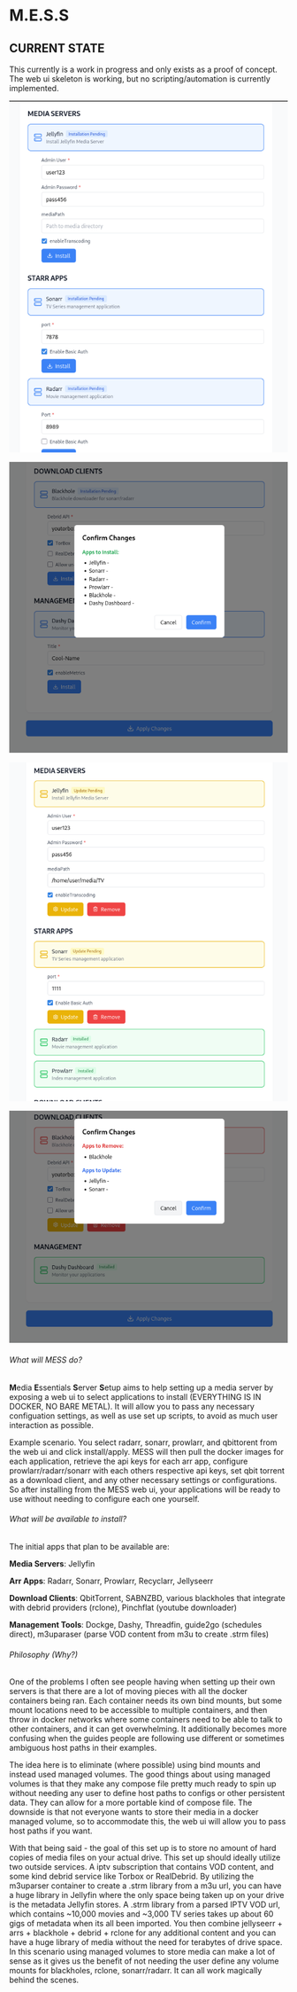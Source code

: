 # **M.E.S.S**

## CURRENT STATE

This currently is a work in progress and only exists as a proof of concept. The web ui skeleton is working, but no scripting/automation is currently implemented.



![i](./imgs/test_img.png)

![](./imgs/test_img3.png)

![](./imgs/test_img5.png)

![](./imgs/test_img7.png)



###### What will MESS do?

**M**edia **E**ssentials **S**erver **S**etup aims to help setting up a media server by exposing a web ui to select applications to install (EVERYTHING IS IN DOCKER, NO BARE METAL). It will allow you to pass any necessary configuation settings, as well as use set up scripts, to avoid as much user interaction as possible.

Example scenario. You select radarr, sonarr, prowlarr, and qbittorent from the web ui and click install/apply. MESS will then pull the docker images for each application, retrieve the api keys for each arr app, configure prowlarr/radarr/sonarr with each others respective api keys, set qbit torrent as a download client, and any other necessary settings or configurations. So after installing from the MESS web ui, your applications will be ready to use without needing to configure each one yourself.

###### What will be available to install?

The initial apps that plan to be available are:

**Media Servers**: Jellyfin

**Arr Apps**: Radarr, Sonarr, Prowlarr, Recyclarr, Jellyseerr

**Download Clients**: QbitTorrent, SABNZBD, various blackholes that integrate with debrid providers (rclone), Pinchflat (youtube downloader)

**Management Tools**: Dockge, Dashy, Threadfin, guide2go (schedules direct), m3uparaser (parse VOD content from m3u to create .strm files)

###### Philosophy (Why?)

One of the problems I often see people having when setting up their own servers is that there are a lot of moving pieces with all the docker containers being ran. Each container needs its own bind mounts, but some mount locations need to be accessible to multiple containers, and then throw in docker networks where some containers need to be able to talk to other containers, and it can get overwhelming. It additionally becomes more confusing when the guides people are following use different or sometimes ambiguous host paths in their examples.

The idea here is to eliminate (where possible) using bind mounts and instead used managed volumes. The good things about using managed volumes is that they make any compose file pretty much ready to spin up without needing any user to define host paths to configs or other persistent data. They can allow for a more portable kind of compose file. The downside is that not everyone wants to store their media in a docker managed volume, so to accommodate this, the web ui will allow you to pass host paths if you want.

With that being said - the goal of this set up is to store no amount of hard copies of media files on your actual drive. This set up should ideally utilize two outside services. A iptv subscription that contains VOD content, and some kind debrid service like Torbox or RealDebrid. By utilizing the m3uparser container to create a .strm library from a m3u url, you can have a huge library in Jellyfin where the only space being taken up on your drive is the metadata Jellyfin stores. A .strm library from a parsed IPTV VOD url, which contains ~10,000 movies and ~3,000 TV series takes up about 60 gigs of metadata when its all been imported. You then combine jellyseerr + arrs + blackhole + debrid + rclone for any additional content and you can have a huge library of media without the need for terabytes of drive space. In this scenario using managed volumes to store media can make a lot of sense as it gives us the benefit of not needing the user define any volume mounts for blackholes, rclone, sonarr/radarr. It can all work magically behind the scenes.
